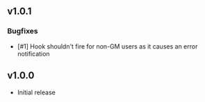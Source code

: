 ## v1.0.1

### Bugfixes
* [#1] Hook shouldn't fire for non-GM users as it causes an error notification

## v1.0.0

- Initial release
